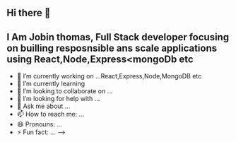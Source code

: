 ## Hi there 👋

## I Am Jobin thomas, Full Stack developer focusing on builling resposnsible ans scale applications using React,Node,Express<mongoDb etc


- 🔭 I’m currently working on ...React,Express,Node,MongoDB etc
- 🌱 I’m currently learning 
- 👯 I’m looking to collaborate on ...
- 🤔 I’m looking for help with ...
- 💬 Ask me about ...
- 📫 How to reach me: ...
- 😄 Pronouns: ...
- ⚡ Fun fact: ...
-->
